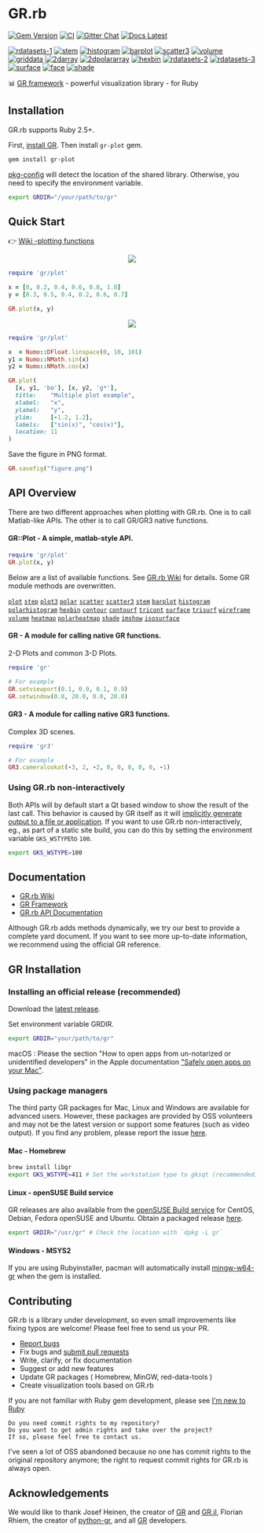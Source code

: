# GR.rb

[![Gem Version](https://img.shields.io/gem/v/ruby-gr?color=brightgreen)](https://rubygems.org/gems/ruby-gr)
[![CI](https://github.com/red-data-tools/GR.rb/workflows/CI/badge.svg)](https://github.com/red-data-tools/GR.rb/actions)
[![Gitter Chat](https://badges.gitter.im/red-data-tools/en.svg)](https://gitter.im/red-data-tools/en)
[![Docs Latest](https://img.shields.io/badge/docs-latest-blue.svg)](https://rubydoc.info/gems/ruby-gr)

[![rdatasets-1](https://i.imgur.com/XEQ6wKs.png)](examples/rdatasets.rb)
[![stem](https://i.imgur.com/3w0Ejrm.png)](examples/fast_plots.rb)
[![histogram](https://i.imgur.com/xUdoA2s.png)](examples/fast_plots.rb)
[![barplot](https://i.imgur.com/52bOFKE.png)](examples/fast_plots.rb)
[![scatter3](https://i.imgur.com/yTTVetQ.png)](examples/fast_plots.rb)
[![volume](https://i.imgur.com/CuRN6oC.png)](examples/fast_plots.rb)
[![griddata](https://i.imgur.com/58HdYDo.png)](examples/griddata.rb)
[![2darray](https://i.imgur.com/aKR2FJG.png)](examples/2darray.rb)
[![2dpolararray](https://i.imgur.com/cmSrxvS.png)](examples/2dpolararray.rb)
[![hexbin](https://i.imgur.com/unWhQHr.png)](examples/hexbin.rb)
[![rdatasets-2](https://i.imgur.com/ZPit2F5.png)](examples/rdatasets.rb)
[![rdatasets-3](https://i.imgur.com/TbNoxwy.png)](examples/rdatasets.rb)
[![surface](https://i.imgur.com/sWdaHme.png)](examples/kws2.rb)
[![face](https://i.imgur.com/uLCKi2r.png)](examples/face.rb)
[![shade](https://i.imgur.com/VJmS3EQ.png)](examples/shade_ex.rb)

:bar_chart:  [GR framework](https://github.com/sciapp/gr) - powerful visualization library - for Ruby

## Installation

GR.rb supports Ruby 2.5+.

First, [install GR](#gr-installation). Then install `gr-plot` gem.

```sh
gem install gr-plot
```

[pkg-config](https://github.com/ruby-gnome/pkg-config) will detect the location of the shared library. Otherwise, you need to specify the environment variable. 

```sh
export GRDIR="/your/path/to/gr"
```

## Quick Start

:point_right: [Wiki -plotting functions](https://github.com/red-data-tools/GR.rb/wiki/Plotting-functions)

<p align="center">
  <img src="https://user-images.githubusercontent.com/5798442/69689128-74cb1480-110b-11ea-9097-29e878a19e8f.png">
</p>

```ruby
require 'gr/plot'

x = [0, 0.2, 0.4, 0.6, 0.8, 1.0]
y = [0.3, 0.5, 0.4, 0.2, 0.6, 0.7]

GR.plot(x, y)
```

<p align="center">
  <img src="https://user-images.githubusercontent.com/5798442/84570709-242ab880-adca-11ea-9099-3a6b3418bf19.png">
</p>

```ruby
require 'gr/plot'

x  = Numo::DFloat.linspace(0, 10, 101)
y1 = Numo::NMath.sin(x)
y2 = Numo::NMath.cos(x)

GR.plot(
  [x, y1, 'bo'], [x, y2, 'g*'],
  title:    "Multiple plot example",
  xlabel:   "x",
  ylabel:   "y",
  ylim:     [-1.2, 1.2],
  labels:   ["sin(x)", "cos(x)"],
  location: 11
)
```

Save the figure in PNG format.

```ruby
GR.savefig("figure.png")
```

## API Overview

There are two different approaches when plotting with GR.rb. One is to call Matlab-like APIs. The other is to call GR/GR3 native functions.

#### GR::Plot - A simple, matlab-style API.

```ruby
require 'gr/plot'
GR.plot(x, y)
```

Below are a list of available functions. See [GR.rb Wiki](https://github.com/red-data-tools/GR.rb/wiki) for details.
Some GR module methods are overwritten.

[`plot`](../../wiki/Plotting-functions#plot)
[`step`](../../wiki/Plotting-functions#step)
[`plot3`](../../wiki/Plotting-functions#plot3)
[`polar`](../../wiki/Plotting-functions#polar)
[`scatter`](../../wiki/Plotting-functions#scatter)
[`scatter3`](../../wiki/Plotting-functions#scatter3)
[`stem`](../../wiki/Plotting-functions#stem)
[`barplot`](../../wiki/Plotting-functions#barplot)
[`histogram`](../../wiki/Plotting-functions#histogram)
[`polarhistogram`](../../wiki/Plotting-functions#polarhistogram)
[`hexbin`](../../wiki/Plotting-functions#hexbin)
[`contour`](../../wiki/Plotting-functions#contour)
[`contourf`](../../wiki/Plotting-functions#contourf)
[`tricont`](../../wiki/Plotting-functions#tricont)
[`surface`](../../wiki/Plotting-functions#surface)
[`trisurf`](../../wiki/Plotting-functions#trisurf)
[`wireframe`](../../wiki/Plotting-functions#wireframe)
[`volume`](../../wiki/Plotting-functions#volume)
[`heatmap`](../../wiki/Plotting-functions#heatmap)
[`polarheatmap`](../../wiki/Plotting-functions#polarheatmap)
[`shade`](../../wiki/Plotting-functions#shade)
[`imshow`](../../wiki/Plotting-functions#imshow)
[`isosurface`](../../wiki/Plotting-functions#isosurface)

#### GR - A module for calling native GR functions.

2-D Plots and common 3-D Plots.

```ruby
require 'gr'

# For example
GR.setviewport(0.1, 0.9, 0.1, 0.9)
GR.setwindow(0.0, 20.0, 0.0, 20.0)
```

#### GR3 - A module for calling native GR3 functions.

Complex 3D scenes.

```ruby
require 'gr3'

# For example
GR3.cameralookat(-3, 2, -2, 0, 0, 0, 0, 0, -1)
```

### Using GR.rb non-interactively

Both APIs will by default start a Qt based window to show the result of the last call.
This behavior is caused by GR itself as it will [implicitly generate output to a file or application](https://gr-framework.org/workstations.html#no-output).
If you want to use GR.rb non-interactively, eg., as part of a static site build, you can do this by setting the environment variable `GKS_WSTYPE`to `100`.

```sh
export GKS_WSTYPE=100
```

## Documentation

- [GR.rb Wiki](https://github.com/red-data-tools/GR.rb/wiki)
- [GR Framework](https://gr-framework.org/)
- [GR.rb API Documentation](https://rubydoc.info/gems/ruby-gr)

Although GR.rb adds methods dynamically, we try our best to provide a complete yard document. If you want to see more up-to-date information, we recommend using the official GR reference.

## GR Installation

### Installing an official release (recommended)

Download the [latest release](https://github.com/sciapp/gr/releases).

Set environment variable GRDIR.

```sh
export GRDIR="your/path/to/gr"
```

macOS : Please  the section "How to open apps from un-notarized or unidentified developers" in the Apple documentation ["Safely open apps on your Mac"](https://support.apple.com/en-us/HT202491).

### Using package managers

The third party GR packages for Mac, Linux and Windows are available for advanced users. However, these packages are provided by OSS volunteers and may not be the latest version or support some features (such as video output). If you find any problem, please report the issue [here](https://github.com/red-data-tools/GR.rb/issues). 

#### Mac - Homebrew

```sh
brew install libgr
export GKS_WSTYPE=411 # Set the workstation type to gksqt (recommended)
```

#### Linux - openSUSE Build service

GR releases are also available from the [openSUSE Build service](https://software.opensuse.org//download.html?project=science%3Agr-framework&package=gr) for CentOS, Debian, Fedora openSUSE and Ubuntu. Obtain a packaged release [here](https://software.opensuse.org//download.html?project=science%3Agr-framework&package=gr).

```sh
export GRDIR="/usr/gr" # Check the location with `dpkg -L gr`
```

#### Windows - MSYS2

If you are using Rubyinstaller, pacman will automatically install [mingw-w64-gr](https://packages.msys2.org/base/mingw-w64-gr) when the gem is installed.

## Contributing

GR.rb is a library under development, so even small improvements like fixing typos are welcome!
Please feel free to send us your PR.

* [Report bugs](https://github.com/red-data-tools/GR.rb/issues)
* Fix bugs and [submit pull requests](https://github.com/red-data-tools/GR.rb/pulls)
* Write, clarify, or fix documentation
* Suggest or add new features
* Update GR packages ( Homebrew, MinGW, red-data-tools )
* Create visualization tools based on GR.rb

If you are not familiar with Ruby gem development, please see
[I'm new to Ruby](https://github.com/red-data-tools/GR.rb/wiki/I%27m-new-to-Ruby)

```
Do you need commit rights to my repository?
Do you want to get admin rights and take over the project?
If so, please feel free to contact us.
```

I've seen a lot of OSS abandoned because no one has commit rights to the original repository anymore; the right to request commit rights for GR.rb is always open.

## Acknowledgements

We would like to thank Josef Heinen, the creator of [GR](https://github.com/sciapp/gr) and [GR.jl](https://github.com/jheinen/GR.jl), Florian Rhiem, the creator of [python-gr](https://github.com/sciapp/python-gr), and all [GR](https://github.com/sciapp/gr) developers.
